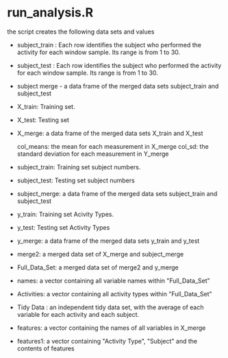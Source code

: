 run_analysis.R
====================================
the script creates the following data sets and values

 - subject_train : Each row identifies the subject who performed the activity for each window sample. Its range is from 1 to 30.
 - subject_test : Each row identifies the subject who performed the activity for each window sample. Its range is from 1 to 30.

- subject merge - a data frame of the merged data sets subject_train and subject_test

- X_train: Training set.
- X_test:  Testing set
- X_merge: a data frame of the merged data sets X_train and X_test

  col_means: the mean for each measurement in X_merge
  col_sd: the standard deviation for each measurement in Y_merge
  
- subject_train: Training set subject numbers.
- subject_test:  Testing set subject numbers
- subject_merge: a data frame of the merged data sets subject_train and subject_test  

- y_train: Training set Acivity Types.
- y_test:  Testing set Activity Types
- y_merge: a data frame of the merged data sets y_train and y_test

- merge2: a merged data set of X_merge and subject_merge
- Full_Data_Set: a merged data set of merge2 and y_merge

- names: a vector containing all variable names within "Full_Data_Set"

- Activities: a vector containing all activity types within "Full_Data_Set"

- Tidy Data : an independent tidy data set, with the average of each variable for each activity and each subject.

- features: a vector containing the names of all variables in X_merge
- features1: a vector containing "Activity Type", "Subject" and the contents of features
